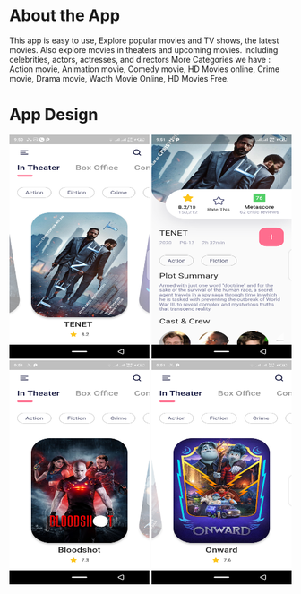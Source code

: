 # About the App

This app is easy to use, Explore popular movies and TV shows, the latest movies. Also explore movies in theaters and upcoming movies. including celebrities, actors, actresses, and directors More Categories we have : Action movie, Animation movie, Comedy movie, HD Movies online, Crime movie, Drama movie, Wacth Movie Online, HD Movies Free.

# App Design

<img src="AppScreenShots/Screenshot_20200902-215059.png" width= 250 height=400>

<img src="AppScreenShots/Screenshot_20200902-215126.png" width= 250 height=400>

<img src="AppScreenShots/Screenshot_20200902-215141.png" width= 250 height=400>

<img src="AppScreenShots/Screenshot_20200902-215155.png" width= 250 height=400>

